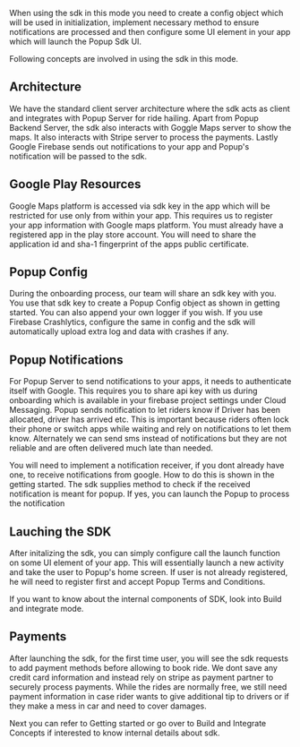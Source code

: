 
When using the sdk in this mode you need to create a config object which will be used in initialization, 
implement necessary method to ensure notifications are processed 
and then configure some UI element in your app which will launch the Popup Sdk UI.

Following concepts are involved in using the sdk in this mode.

## Architecture
We have the standard client server architecture where the sdk acts as client and integrates with Popup Server for ride hailing.
Apart from Popup Backend Server, the sdk also interacts with Goggle Maps server to show the maps. It also interacts with Stripe server to process the payments. Lastly Google Firebase sends out notifications to your app and Popup's notification will be passed to the sdk.

## Google Play Resources
Google Maps platform is accessed via sdk key in the app which will be restricted for use only from within your app.
This requires us to register your app information with Google maps platform.
You must already have a registered app in the play store account. You will need to share the application id and sha-1 fingerprint of the apps public certificate. 

## Popup Config
During the onboarding process, our team will share an sdk key with you. You use that sdk key to create a Popup Config object as shown in getting started. You can also append your own logger if you wish. If you use Firebase Crashlytics, configure the same in config and the sdk will automatically upload extra log and data with crashes if any.

## Popup Notifications
For Popup Server to send notifications to your apps, it needs to authenticate itself with Google. This requires you to share api key with us during onboarding which is available in your firebase project settings under Cloud Messaging.
Popup sends notification to let riders know if Driver has been allocated, driver has arrived etc. This is important because riders often lock their phone or switch apps while waiting and rely on notifications to let them know. 
Alternately we can send sms instead of notifications but they are not reliable and are often delivered much late than needed.

You will need to implement a notification receiver, if you dont already have one, to receive notifications from google. How to do this is shown in the getting started. The sdk supplies method to check if the received notification is meant for popup. If yes, you can launch the Popup to process the notification

## Lauching the SDK
After initalizing the sdk, you can simply configure call the launch function on some UI element of your app.
This will essentially launch a new activity and take the user to Popup's home screen. If user is not already registered, he will need to register first and accept Popup Terms and Conditions.

If you want to know about the internal components of SDK, look into Build and integrate mode.

## Payments
After launching the sdk, for the first time user, you will see the sdk requests to add payment methods before allowing to book ride.
We dont save any credit card information and instead rely on stripe as payment partner to securely process payments.
While the rides are normally free, we still need payment information in case rider wants to give additional tip to drivers or if they make a mess in car and need to cover damages.

Next you can refer to Getting started or go over to Build and Integrate Concepts if interested to know internal details about sdk.
